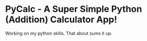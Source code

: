 # PyCalc - A Super Simple Python (Addition) Calculator App!

Working on my python skills. That about sums it up.
